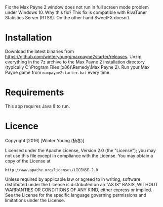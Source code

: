 Fix the Max Payne 2 window does not run in full screen mode problem under Windows 10. Why this fix? This fix is
compatible with RivaTuner Statistics Server (RTSS). On the other hand SweetFX doesn't.

# Installation

Download the latest binaries from https://github.com/winteryoung/maxpayne2starter/releases. Unzip everything in the 7z
archive to the Max Payne 2 installation directory (typically C:\Program Files (x86)\Remedy\Max Payne 2). Run your Max
Payne game from `maxpayne2starter.bat` every time.

# Requirements

This app requires Java 8 to run.

# Licence

Copyright [2016] [Winter Young (杨冬)]

Licensed under the Apache License, Version 2.0 (the "License");
you may not use this file except in compliance with the License.
You may obtain a copy of the License at

    http://www.apache.org/licenses/LICENSE-2.0

Unless required by applicable law or agreed to in writing, software
distributed under the License is distributed on an "AS IS" BASIS,
WITHOUT WARRANTIES OR CONDITIONS OF ANY KIND, either express or implied.
See the License for the specific language governing permissions and
limitations under the License.

